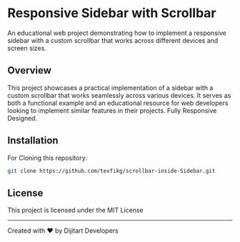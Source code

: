 # Responsive Sidebar with Scrollbar

An educational web project demonstrating how to implement a responsive sidebar with a custom scrollbar that works across different devices and screen sizes.

## Overview

This project showcases a practical implementation of a sidebar with a custom scrollbar that works seamlessly across various devices. It serves as both a functional example and an educational resource for web developers looking to implement similar features in their projects. Fully Responsive Designed.

## Installation

For Cloning this repository:
```bash
git clone https://github.com/tevfikg/scrollbar-inside-Sidebar.git
```

## License

This project is licensed under the MIT License

---

Created with ❤️ by Dijitart Developers
